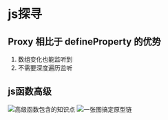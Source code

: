 # js探寻

## Proxy 相比于 defineProperty 的优势

1. 数组变化也能监听到
2. 不需要深度遍历监听

## js函数高级

![高级函数包含的知识点](https://user-gold-cdn.xitu.io/2019/2/22/1691328a8afdf60b?imageView2/0/w/1280/h/960/format/webp/ignore-error/1)
![一张图搞定原型链](https://user-gold-cdn.xitu.io/2019/2/22/1691328abae3da9c?imageView2/0/w/1280/h/960/format/webp/ignore-error/1)